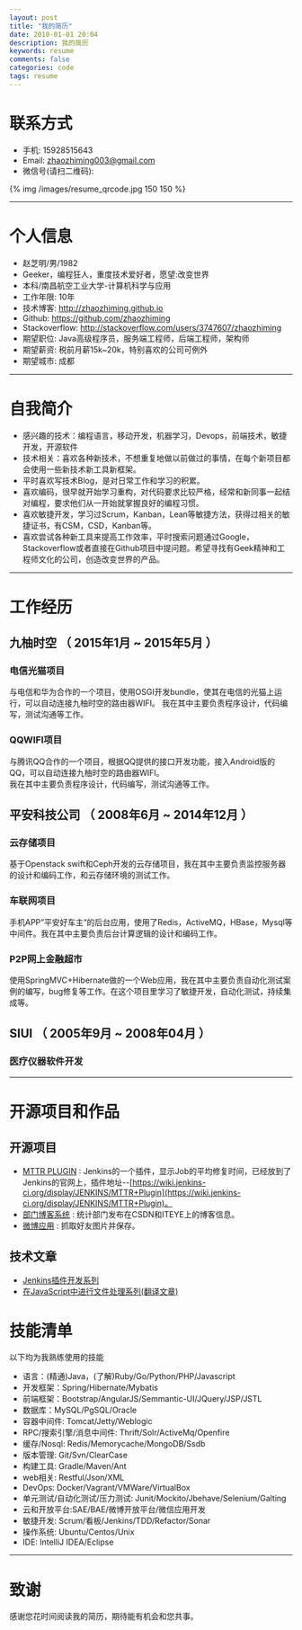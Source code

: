 ```yaml
---
layout: post
title: "我的简历"
date: 2010-01-01 20:04
description: 我的简历
keywords: resume
comments: false
categories: code
tags: resume
---
```


<!--more-->  
# 联系方式
- 手机: 15928515643
- Email: zhaozhiming003@gmail.com
- 微信号(请扫二维码): 

{% img /images/resume_qrcode.jpg 150 150 %}  

---

# 个人信息

 - 赵芝明/男/1982 
 - Geeker，编程狂人，重度技术爱好者，愿望:改变世界
 - 本科/南昌航空工业大学-计算机科学与应用
 - 工作年限: 10年
 - 技术博客: http://zhaozhiming.github.io
 - Github: https://github.com/zhaozhiming
 - Stackoverflow: http://stackoverflow.com/users/3747607/zhaozhiming
 - 期望职位: Java高级程序员，服务端工程师，后端工程师，架构师
 - 期望薪资: 税前月薪15k~20k，特别喜欢的公司可例外
 - 期望城市: 成都

---

# 自我简介

- 感兴趣的技术：编程语言，移动开发，机器学习，Devops，前端技术，敏捷开发，开源软件   
- 技术相关：喜欢各种新技术，不想重复地做以前做过的事情，在每个新项目都会使用一些新技术新工具新框架。   
- 平时喜欢写技术Blog，是对日常工作和学习的积累。
- 喜欢编码，很早就开始学习重构，对代码要求比较严格，经常和新同事一起结对编程，要求他们从一开始就掌握良好的编程习惯。    
- 喜欢敏捷开发，学习过Scrum，Kanban，Lean等敏捷方法，获得过相关的敏捷证书，有CSM，CSD，Kanban等。  
- 喜欢尝试各种新工具来提高工作效率，平时搜索问题通过Google，Stackoverflow或者直接在Github项目中提问题。希望寻找有Geek精神和工程师文化的公司，创造改变世界的产品。   
  
---

# 工作经历

## 九柚时空 （ 2015年1月 ~ 2015年5月 ）

### 电信光猫项目 
与电信和华为合作的一个项目，使用OSGI开发bundle，使其在电信的光猫上运行，可以自动连接九柚时空的路由器WIFI。
我在其中主要负责程序设计，代码编写，测试沟通等工作。  

### QQWIFI项目 
与腾讯QQ合作的一个项目，根据QQ提供的接口开发功能，接入Android版的QQ，可以自动连接九柚时空的路由器WIFI。  
我在其中主要负责程序设计，代码编写，测试沟通等工作。  
  
## 平安科技公司 （ 2008年6月 ~ 2014年12月 ）

### 云存储项目 
基于Openstack swift和Ceph开发的云存储项目，我在其中主要负责监控服务器的设计和编码工作，和云存储环境的测试工作。  

### 车联网项目 
手机APP”平安好车主“的后台应用，使用了Redis，ActiveMQ，HBase，Mysql等中间件。我在其中主要负责后台计算逻辑的设计和编码工作。  

### P2P网上金融超市
使用SpringMVC+Hibernate做的一个Web应用，我在其中主要负责自动化测试案例的编写，bug修复等工作。在这个项目里学习了敏捷开发，自动化测试，持续集成等。  

## SIUI （ 2005年9月 ~ 2008年04月 ）

### 医疗仪器软件开发
   
---

# 开源项目和作品

## 开源项目

 - [MTTR PLUGIN](https://github.com/zhaozhiming/mttr) : Jenkins的一个插件，显示Job的平均修复时间，已经放到了Jenkins的官网上，插件地址--[https://wiki.jenkins-ci.org/display/JENKINS/MTTR+Plugin](https://wiki.jenkins-ci.org/display/JENKINS/MTTR+Plugin)。
 - [部门博客系统](https://github.com/zhaozhiming/department-blogs-analyser) : 统计部门发布在CSDN和ITEYE上的博客信息。
 - [微博应用](https://github.com/zhaozhiming/pretty-pic-storer) : 抓取好友图片并保存。

## 技术文章

- [Jenkins插件开发系列](http://zhaozhiming.github.io/blog/2013/01/31/jenkins-plugins-develop-part-1/)
- [在JavaScript中进行文件处理系列(翻译文章)](http://zhaozhiming.github.io/blog/2012/07/08/working-with-files-in-javascript-part-1/)

# 技能清单

以下均为我熟练使用的技能

- 语言：(精通)Java，(了解)Ruby/Go/Python/PHP/Javascript
- 开发框架：Spring/Hibernate/Mybatis
- 前端框架：Bootstrap/AngularJS/Semmantic-UI/JQuery/JSP/JSTL
- 数据库：MySQL/PgSQL/Oracle
- 容器中间件: Tomcat/Jetty/Weblogic
- RPC/搜索引擎/消息中间件: Thrift/Solr/ActiveMq/Openfire
- 缓存/Nosql: Redis/Memorycache/MongoDB/Ssdb
- 版本管理: Git/Svn/ClearCase
- 构建工具: Gradle/Maven/Ant
- web相关: Restful/Json/XML
- DevOps: Docker/Vagrant/VMWare/VirtualBox
- 单元测试/自动化测试/压力测试: Junit/Mockito/Jbehave/Selenium/Galting
- 云和开放平台:SAE/BAE/微博开放平台/微信应用开发
- 敏捷开发: Scrum/看板/Jenkins/TDD/Refactor/Sonar
- 操作系统: Ubuntu/Centos/Unix
- IDE: IntelliJ IDEA/Eclipse

---

# 致谢
感谢您花时间阅读我的简历，期待能有机会和您共事。
